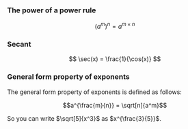 ### The power of a power rule

$$ (a^m)^n = a^{m \times n} $$

### Secant

$$ \sec(x) = \frac{1}{\cos(x)} $$

### General form property of exponents

The general form property of exponents is defined as follows:

$$a^{\frac{m}{n}} = \sqrt[n]{a^m}$$

So you can write $\sqrt[5]{x^3}$ as $x^{\frac{3}{5}}$.